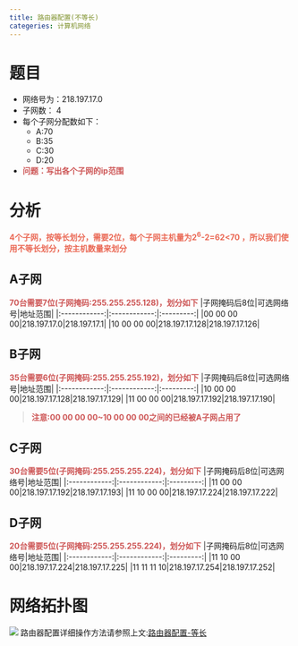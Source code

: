 ```yaml
---
title: 路由器配置(不等长)
categeries: 计算机网络
---
```


# 题目
- 网络号为：218.197.17.0
- 子网数： 4
- 每个子网分配数如下：
    - A:70
    - B:35
    - C:30
    - D:20
- <font color='#CD5555'>**问题：写出各个子网的ip范围**</font>

# 分析
<font color='#EA6753'>**4个子网，按等长划分，需要2位，每个子网主机量为2<sup>6</sup>-2=62<70 ，所以我们使用不等长划分，按主机数量来划分**</font>

## A子网
<font color='#CD5555'>**70台需要7位(子网掩码:255.255.255.128)，划分如下**</font>
|子网掩码后8位|可选网络号|地址范围|
|:------------:|:------------:|:---------:|
|00 00 00 00|218.197.17.0|218.197.17.1|
|10 00 00 00|218.197.17.128|218.197.17.126|

## B子网
<font color='#CD5555'>**35台需要6位(子网掩码:255.255.255.192)，划分如下**</font>
|子网掩码后8位|可选网络号|地址范围|
|:------------:|:------------:|:---------:|
|10 00 00 00|218.197.17.128|218.197.17.129|
|11 00 00 00|218.197.17.192|218.197.17.190|

> <font color='#CD5555'>**注意:00 00 00 00~10 00 00 00之间的已经被A子网占用了**</font>

## C子网
<font color='#CD5555'>**30台需要5位(子网掩码:255.255.255.224)，划分如下**</font>
|子网掩码后8位|可选网络号|地址范围|
|:------------:|:------------:|:---------:|
|11 00 00 00|218.197.17.192|218.197.17.193|
|11 10 00 00|218.197.17.224|218.197.17.222|

## D子网
<font color='#CD5555'>**20台需要5位(子网掩码:255.255.255.224)，划分如下**</font>
|子网掩码后8位|可选网络号|地址范围|
|:------------:|:------------:|:---------:|
|11 10 00 00|218.197.17.224|218.197.17.225|
|11 11 11 10|218.197.17.254|218.197.17.252|

# 网络拓扑图
![](路由器配置(不等长)/1.png)
路由器配置详细操作方法请参照上文:[路由器配置-等长](https://super3h.me/2017/04/21/%E8%B7%AF%E7%94%B1%E5%99%A8%E9%85%8D%E7%BD%AE/)

